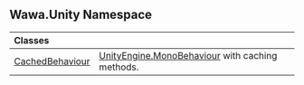 ## Wawa.Unity Namespace

| Classes | |
| :--- | :--- |
| [CachedBehaviour](CachedBehaviour.md 'Wawa.Unity.CachedBehaviour') | [UnityEngine.MonoBehaviour](https://docs.microsoft.com/en-us/dotnet/api/UnityEngine.MonoBehaviour 'UnityEngine.MonoBehaviour') with caching methods. |
